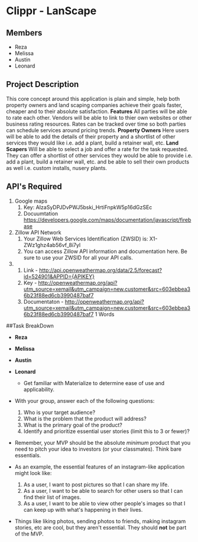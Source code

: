 # Clippr - LanScape

## Members
* Reza 
* Melissa
* Austin
* Leonard

## Project Description
This core concept around this application is plain and simple, help both
property owners and land scaping companies achieve their goals faster,
cheaper and to their absolute satisfaction. 
**Features**
All parties will be able to rate each other. 
Vendors will be able to link to thier own websites or other business rating resources.
Rates can be tracked over time so both parties can schedule services around pricing trends. 
**Property Owners**
Here users will be able to add the details of their property and a
shortlist of other services they would like i.e. add a plant, build a
retainer wall, etc.
**Land Scapers**
Will be able to select a job and offer a rate for the task requested. 
They can offer a shortlist of other services they would be able to provide i.e. add a plant, build a retainer wall, etc. and be able to sell their own products as well i.e. custom installs, nusery plants. 

## API's Required
1. Google maps
    1. Key: AIzaSyDPJDvPWJ5bski_HrtiFnpkW5p16dGzSEc
    1. Docuumtation https://developers.google.com/maps/documentation/javascript/firebase
1. Zillow API Network
    1. Your Zillow Web Services Identification (ZWSID) is: X1-ZWz1ghz4ab56vf_8i7yl
    1. You can access Zillow API information and documentation here. Be sure to use your ZWSID for all your API calls.
1. 
    1. Link - http://api.openweathermap.org/data/2.5/forecast?id=524901&APPID={APIKEY}
    1. Key - http://openweathermap.org/api?utm_source=xemail&utm_campaign=new.customer&src=603ebbea36b23f88ed6cb3990487baf7
    1. Documentaton - http://openweathermap.org/api?utm_source=xemail&utm_campaign=new.customer&src=603ebbea36b23f88ed6cb3990487baf7
    1 Words
 
 ##Task BreakDown
 * **Reza**
 * **Melissa**
 * **Austin**
 * **Leonard**
    * Get familiar with Materialize to determine ease of use and applicability. 
    
















* With your group, answer each of the following questions:
  1. Who is your target audience?
  2. What is the problem that the product will address?
  3. What is the primary goal of the product?
  4. Identify and prioritize essential user stories (limit this to 3 or fewer)?

* Remember, your MVP should be the absolute *minimum* product that you need to pitch your idea to investors (or your classmates). Think bare essentials.

* As an example, the essential features of an instagram-like application might look like:

  1. As a user, I want to post pictures so that I can share my life.
  2. As a user, I want to be able to search for other users so that I can find their list of images.
  3. As a user, I want to be able to view other people's images so that I can keep up with what's happening in their lives. 

* Things like liking photos, sending photos to friends, making instagram stories, etc are cool, but they aren't essential. They should **not** be part of the MVP.
